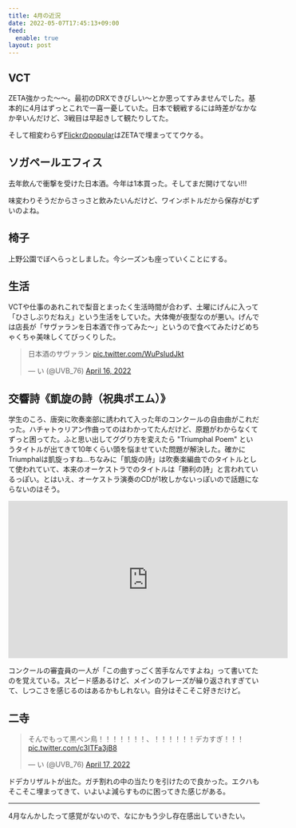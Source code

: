 ```yaml
---
title: 4月の近況
date: 2022-05-07T17:45:13+09:00
feed:
  enable: true
layout: post
---
```


## VCT

ZETA強かった〜〜。最初のDRXできびしい〜とか思ってすみませんでした。基本的に4月はずっとこれで一喜一憂していた。日本で観戦するには時差がなかなか辛いんだけど、3戦目は早起きして観たりしてた。

そして相変わらず[Flickrのpopular](https://www.flickr.com/people/valorantesports/
)はZETAで埋まっててウケる。

## ソガペールエフィス
去年飲んで衝撃を受けた日本酒。今年は1本買った。そしてまだ開けてない!!!

味変わりそうだからさっさと飲みたいんだけど、ワインボトルだから保存がむずいのよね。

## 椅子

上野公園でぼへらっとしました。今シーズンも座っていくことにする。

## 生活

VCTや仕事のあれこれで梨音とまったく生活時間が合わず、土曜にげんに入って「ひさしぶりだねえ」という生活をしていた。大体俺が夜型なのが悪い。げんでは店長が「サヴァランを日本酒で作ってみた〜」というので食べてみたけどめちゃくちゃ美味しくてびっくりした。

<blockquote class="twitter-tweet"><p lang="ja" dir="ltr">日本酒のサヴァラン <a href="https://t.co/WuPsIudJkt">pic.twitter.com/WuPsIudJkt</a></p>&mdash; い (@UVB_76) <a href="https://twitter.com/UVB_76/status/1515282630798761987?ref_src=twsrc%5Etfw">April 16, 2022</a></blockquote> <script async src="https://platform.twitter.com/widgets.js" charset="utf-8"></script>

## 交響詩《凱旋の詩（祝典ポエム）》

学生のころ、唐突に吹奏楽部に誘われて入った年のコンクールの自由曲がこれだった。ハチャトゥリアン作曲ってのはわかってたんだけど、原題がわからなくてずっと困ってた。ふと思い出してググり方を変えたら "Triumphal Poem" というタイトルが出てきて10年くらい頭を悩ませていた問題が解決した。確かにTriumphalは凱旋っすね…ちなみに「凱旋の詩」は吹奏楽編曲でのタイトルとして使われていて、本来のオーケストラでのタイトルは「勝利の詩」と言われているっぽい。とはいえ、オーケストラ演奏のCDが1枚しかないっぽいので話題にならないのはそう。

<iframe width="560" height="315" src="https://www.youtube.com/embed/R2uueneQH_4" title="YouTube video player" frameborder="0" allow="accelerometer; autoplay; clipboard-write; encrypted-media; gyroscope; picture-in-picture" allowfullscreen></iframe>

コンクールの審査員の一人が「この曲すっごく苦手なんですよね」って書いてたのを覚えている。スピード感あるけど、メインのフレーズが繰り返されすぎていて、しつこさを感じるのはあるかもしれない。自分はそこそこ好きだけど。

## 二寺

<blockquote class="twitter-tweet"><p lang="ja" dir="ltr">そんでもって黒ペン鳥！！！！！！！、！！！！！！デカすぎ！！！ <a href="https://t.co/c3ITFa3jB8">pic.twitter.com/c3ITFa3jB8</a></p>&mdash; い (@UVB_76) <a href="https://twitter.com/UVB_76/status/1515649659758612480?ref_src=twsrc%5Etfw">April 17, 2022</a></blockquote> <script async src="https://platform.twitter.com/widgets.js" charset="utf-8"></script>

ドデカリザルトが出た。ガチ割れの中の当たりを引けたので良かった。エクハもそこそこ埋まってきて、いよいよ減らすものに困ってきた感じがある。

------

4月なんかしたって感覚がないので、なにかもう少し存在感出していきたい。
